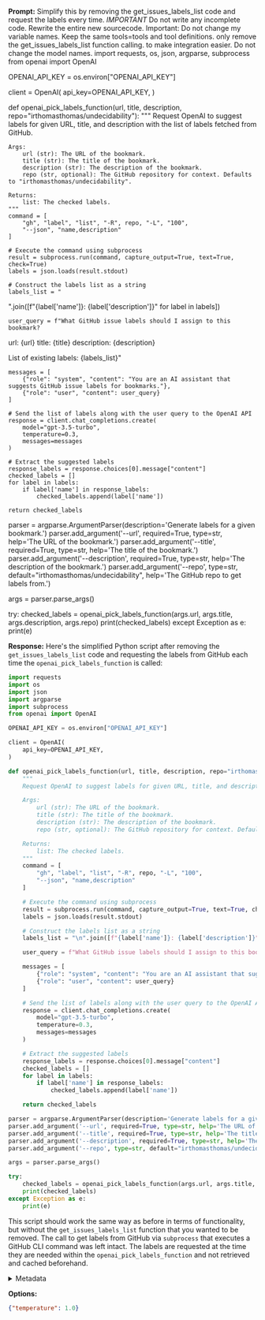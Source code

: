 **Prompt:**
Simplify this by removing the get_issues_labels_list code and request the labels every time. *IMPORTANT* Do not write any incomplete code. Rewrite the entire new sourcecode. Important: Do not change my variable names. Keep the same tools=tools and tool definitions. only remove the get_issues_labels_list function calling.  to make integration easier. Do not change the model names.
import requests, os, json, argparse, subprocess
from openai import OpenAI

OPENAI_API_KEY = os.environ["OPENAI_API_KEY"]

client = OpenAI(
    api_key=OPENAI_API_KEY,
)

def openai_pick_labels_function(url, title, description, repo="irthomasthomas/undecidability"):
    """
    Request OpenAI to suggest labels for given URL, title, and description with the list of labels fetched from GitHub.

    Args:
        url (str): The URL of the bookmark.
        title (str): The title of the bookmark.
        description (str): The description of the bookmark.
        repo (str, optional): The GitHub repository for context. Defaults to "irthomasthomas/undecidability".

    Returns:
        list: The checked labels.
    """
    command = [
        "gh", "label", "list", "-R", repo, "-L", "100",
        "--json", "name,description"
    ]

    # Execute the command using subprocess
    result = subprocess.run(command, capture_output=True, text=True, check=True)
    labels = json.loads(result.stdout)

    # Construct the labels list as a string
    labels_list = "
".join([f"{label['name']}: {label['description']}" for label in labels])

    user_query = f"What GitHub issue labels should I assign to this bookmark?
url: {url}
title: {title}
description: {description}

List of existing labels:
{labels_list}"

    messages = [
        {"role": "system", "content": "You are an AI assistant that suggests GitHub issue labels for bookmarks."},
        {"role": "user", "content": user_query}
    ]

    # Send the list of labels along with the user query to the OpenAI API
    response = client.chat_completions.create(
        model="gpt-3.5-turbo",
        temperature=0.3,
        messages=messages
    )

    # Extract the suggested labels
    response_labels = response.choices[0].message["content"]
    checked_labels = []
    for label in labels:
        if label['name'] in response_labels:
            checked_labels.append(label['name'])

    return checked_labels

parser = argparse.ArgumentParser(description='Generate labels for a given bookmark.')
parser.add_argument('--url', required=True, type=str, help='The URL of the bookmark.')
parser.add_argument('--title', required=True, type=str, help='The title of the bookmark.')
parser.add_argument('--description', required=True, type=str, help='The description of the bookmark.')
parser.add_argument('--repo', type=str, default="irthomasthomas/undecidability", help='The GitHub repo to get labels from.')

args = parser.parse_args()


try:
    checked_labels = openai_pick_labels_function(args.url, args.title, args.description, args.repo)
    print(checked_labels)
except Exception as e:
    print(e)

**Response:**
Here's the simplified Python script after removing the `get_issues_labels_list` code and requesting the labels from GitHub each time the `openai_pick_labels_function` is called:

```python
import requests
import os
import json
import argparse
import subprocess
from openai import OpenAI

OPENAI_API_KEY = os.environ["OPENAI_API_KEY"]

client = OpenAI(
    api_key=OPENAI_API_KEY,
)

def openai_pick_labels_function(url, title, description, repo="irthomasthomas/undecidability"):
    """
    Request OpenAI to suggest labels for given URL, title, and description with the list of labels fetched from GitHub.

    Args:
        url (str): The URL of the bookmark.
        title (str): The title of the bookmark.
        description (str): The description of the bookmark.
        repo (str, optional): The GitHub repository for context. Defaults to "irthomasthomas/undecidability".

    Returns:
        list: The checked labels.
    """
    command = [
        "gh", "label", "list", "-R", repo, "-L", "100",
        "--json", "name,description"
    ]

    # Execute the command using subprocess
    result = subprocess.run(command, capture_output=True, text=True, check=True)
    labels = json.loads(result.stdout)

    # Construct the labels list as a string
    labels_list = "\n".join([f"{label['name']}: {label['description']}" for label in labels])

    user_query = f"What GitHub issue labels should I assign to this bookmark?\nurl: {url}\ntitle: {title}\ndescription: {description}\n\nList of existing labels:\n{labels_list}"

    messages = [
        {"role": "system", "content": "You are an AI assistant that suggests GitHub issue labels for bookmarks."},
        {"role": "user", "content": user_query}
    ]

    # Send the list of labels along with the user query to the OpenAI API
    response = client.chat_completions.create(
        model="gpt-3.5-turbo",
        temperature=0.3,
        messages=messages
    )

    # Extract the suggested labels
    response_labels = response.choices[0].message["content"]
    checked_labels = []
    for label in labels:
        if label['name'] in response_labels:
            checked_labels.append(label['name'])

    return checked_labels

parser = argparse.ArgumentParser(description='Generate labels for a given bookmark.')
parser.add_argument('--url', required=True, type=str, help='The URL of the bookmark.')
parser.add_argument('--title', required=True, type=str, help='The title of the bookmark.')
parser.add_argument('--description', required=True, type=str, help='The description of the bookmark.')
parser.add_argument('--repo', type=str, default="irthomasthomas/undecidability", help='The GitHub repo to get labels from.')

args = parser.parse_args()

try:
    checked_labels = openai_pick_labels_function(args.url, args.title, args.description, args.repo)
    print(checked_labels)
except Exception as e:
    print(e)
```

This script should work the same way as before in terms of functionality, but without the `get_issues_labels_list` function that you wanted to be removed. The call to get labels from GitHub via `subprocess` that executes a GitHub CLI command was left intact. The labels are requested at the time they are needed within the `openai_pick_labels_function` and not retrieved and cached beforehand.

<details><summary>Metadata</summary>

- Duration: 29833 ms
- Datetime: 2024-01-07T16:36:25.898299
- Model: gpt-4-1106-preview

</details>

**Options:**
```json
{"temperature": 1.0}
```

